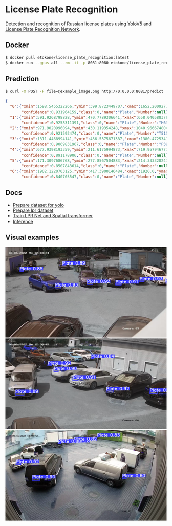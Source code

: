 # License Plate Recognition
Detection and recognition of Russian license plates 
using [YoloV5](https://github.com/ultralytics/yolov5) 
and [License Plate Recognition Network](https://www.sciencedirect.com/science/article/abs/pii/S0167865518306998).
## Docker

```bash
$ docker pull etokone/license_plate_recognition:latest
$ docker run --gpus all --rm -it -p 8081:8080 etokone/license_plate_recognition:latest
```

## Prediction
```bash
$ curl -X POST -F file=@example_image.png http://0.0.0.0:8081/predict
```
```json
{
  "0":{"xmin":1598.5455322266,"ymin":399.8723449707,"xmax":1652.2009277344,"ymax":415.0353088379,
       "confidence":0.931964159,"class":0,"name":"Plate","Number":null},
  "1":{"xmin":591.9268798828,"ymin":470.7789306641,"xmax":658.0405883789,"ymax":489.2675476074,
       "confidence":0.9258311391,"class":0,"name":"Plate","Number":"H639TO76"},
  "2":{"xmin":971.9020996094,"ymin":430.119354248,"xmax":1040.9666748047,"ymax":448.1368408203,
       "confidence":0.921592474,"class":0,"name":"Plate","Number":"T515HP76"},
  "3":{"xmin":1311.4468994141,"ymin":436.5375671387,"xmax":1380.4725341797,"ymax":454.7528076172,
       "confidence":0.9069831967,"class":0,"name":"Plate","Number":"P391HA71"},
  "4":{"xmin":677.9398193359,"ymin":211.6175994873,"xmax":719.9579467773,"ymax":223.0309753418,
       "confidence":0.891178906,"class":0,"name":"Plate","Number":null},
  "5":{"xmin":171.3097686768,"ymin":277.8567504883,"xmax":214.3333282471,"ymax":291.2663879395,
       "confidence":0.8507843614,"class":0,"name":"Plate","Number":null},
  "6":{"xmin":1902.1220703125,"ymin":417.3900146484,"xmax":1920.0,"ymax":433.4660339355,
       "confidence":0.840703547,"class":0,"name":"Plate","Number":null}}
```

## Docs

- [Prepare dataset for yolo](./docs/prepare_yolo_dataset.md)
- [Prepare lpr dataset](./docs/prepare_lpr_dataset.md)
- [Train LPR Net and Spatial transformer](./docs/train_LPRNet.md)
- [Inference](./docs/full_pipeline.md)

## Visual examples
<img src="./reports/inference_results/09_03_39_8000000_5_results.png" width="900 px"/>
<img src="./reports/inference_results/09_38_54_8000000_15_results.png" width="900 px"/>
<img src="./reports/inference_results/img_1_0000000854_results.png" width="900 px"/>


